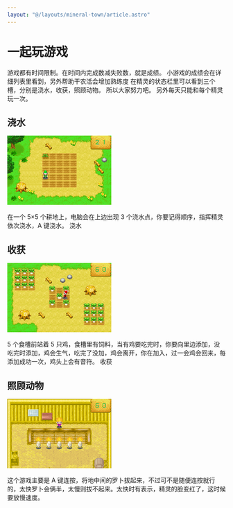 ```yaml
---
layout: "@/layouts/mineral-town/article.astro"
---
```


# 一起玩游戏

游戏都有时间限制。在时间内完成数减失败数，就是成绩。 小游戏的成绩会在详细列表里看到，另外帮助干农活会增加熟练度 在精灵的状态栏里可以看到三个槽，分别是浇水，收获，照顾动物。 所以大家努力吧。 另外每天只能和每个精灵玩一次。

## 浇水

![浇水](_浇水.png)

在一个 5×5 个耕地上，电脑会在上边出现 3 个浇水点，你要记得顺序，指挥精灵依次浇水，A 键浇水。 浇水

## 收获

![收获](_收获.png)

5 个食槽前站着 5 只鸡，食槽里有饲料，当有鸡要吃完时，你要向里边添加，没吃完时添加，鸡会生气，吃完了没加，鸡会离开，你在加入，过一会鸡会回来，每添加成功一次，鸡头上会有音符。 收获

## 照顾动物

![照顾动物](_照顾动物.png)

这个游戏主要是 A 键连按，将地中间的罗卜拔起来，不过可不是随便连按就行的，太快罗卜会俩半，太慢则拔不起来。太快时有表示，精灵的脸变红了，这时候要放慢速度。
